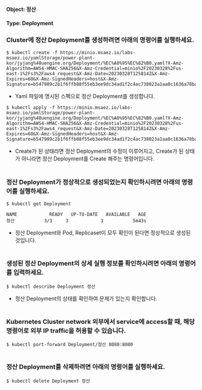 
#### Object: 정산
#### Type: Deployment

### Cluster에 정산 Deployment를 생성하려면 아래의 명령어를 실행하세요.

```
$ kubectl create -f https://minio.msaez.io/labs-msaez.io/yamlStorage/power-plant-kor/jyjang%40uengine.org/Deployment/%EC%A0%95%EC%82%B0.yaml?X-Amz-Algorithm=AWS4-HMAC-SHA256&X-Amz-Credential=minio%2F20230328%2Fus-east-1%2Fs3%2Faws4_request&X-Amz-Date=20230328T125814Z&X-Amz-Expires=60&X-Amz-SignedHeaders=host&X-Amz-Signature=b547989c2b1f6ffb88f55eb3ee9dc34ad1f2c4ac738023a1aa0c1636a78bab5f
```
- Yaml 파일에 명시된 스펙으로 정산 Deployment를 생성합니다.

```
$ kubectl apply -f https://minio.msaez.io/labs-msaez.io/yamlStorage/power-plant-kor/jyjang%40uengine.org/Deployment/%EC%A0%95%EC%82%B0.yaml?X-Amz-Algorithm=AWS4-HMAC-SHA256&X-Amz-Credential=minio%2F20230328%2Fus-east-1%2Fs3%2Faws4_request&X-Amz-Date=20230328T125814Z&X-Amz-Expires=60&X-Amz-SignedHeaders=host&X-Amz-Signature=b547989c2b1f6ffb88f55eb3ee9dc34ad1f2c4ac738023a1aa0c1636a78bab5f
```
- Create가 된 상태라면 정산 Deployment의 수정이 이루어지고, Create가 된 상태가 아니라면 정산 Deployment를 Create 해주는 명령어입니다.  
#

### 정산 Deployment가 정상적으로 생성되었는지 확인하시려면 아래의 명령어를 실행하세요.

```
$ kubectl get Deployment

NAME            READY   UP-TO-DATE   AVAILABLE   AGE
정산           3/3     3            3           5m43s

```
- 정산 Deployment와 Pod, Replicaset이 모두 확인이 된다면 정상적으로 생성된 것입니다.
#

### 생성된 정산 Deployment의 상세 실행 정보를 확인하시려면 아래의 명령어를 입력하세요.

```
$ kubectl describe Deployment 정산
```
- 정산 Deployment의 상태를 확인하여 문제가 있는지 확인합니다. 
#

### Kubernetes Cluster network 외부에서 service에 access할 때, 해당 명령어로 외부 IP traffic을 허용할 수 있습니다.

```
$ kubectl port-forward Deployment/정산 8080:8080
```
#

### 정산 Deployment를 삭제하려면 아래의 명령어를 실행하세요.

```
$ kubectl delete Deployment 정산
```
#

